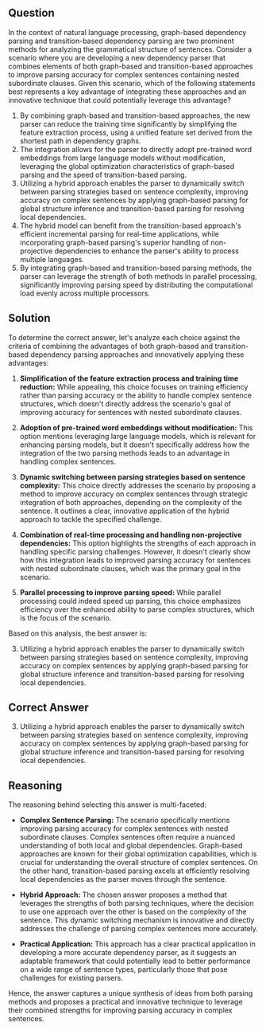 ## Question

In the context of natural language processing, graph-based dependency parsing and transition-based dependency parsing are two prominent methods for analyzing the grammatical structure of sentences. Consider a scenario where you are developing a new dependency parser that combines elements of both graph-based and transition-based approaches to improve parsing accuracy for complex sentences containing nested subordinate clauses. Given this scenario, which of the following statements best represents a key advantage of integrating these approaches and an innovative technique that could potentially leverage this advantage?

1. By combining graph-based and transition-based approaches, the new parser can reduce the training time significantly by simplifying the feature extraction process, using a unified feature set derived from the shortest path in dependency graphs.
2. The integration allows for the parser to directly adopt pre-trained word embeddings from large language models without modification, leveraging the global optimization characteristics of graph-based parsing and the speed of transition-based parsing.
3. Utilizing a hybrid approach enables the parser to dynamically switch between parsing strategies based on sentence complexity, improving accuracy on complex sentences by applying graph-based parsing for global structure inference and transition-based parsing for resolving local dependencies.
4. The hybrid model can benefit from the transition-based approach's efficient incremental parsing for real-time applications, while incorporating graph-based parsing's superior handling of non-projective dependencies to enhance the parser's ability to process multiple languages.
5. By integrating graph-based and transition-based parsing methods, the parser can leverage the strength of both methods in parallel processing, significantly improving parsing speed by distributing the computational load evenly across multiple processors.

## Solution

To determine the correct answer, let's analyze each choice against the criteria of combining the advantages of both graph-based and transition-based dependency parsing approaches and innovatively applying these advantages:

1. **Simplification of the feature extraction process and training time reduction:** While appealing, this choice focuses on training efficiency rather than parsing accuracy or the ability to handle complex sentence structures, which doesn't directly address the scenario's goal of improving accuracy for sentences with nested subordinate clauses.
   
2. **Adoption of pre-trained word embeddings without modification:** This option mentions leveraging large language models, which is relevant for enhancing parsing models, but it doesn't specifically address how the integration of the two parsing methods leads to an advantage in handling complex sentences.
   
3. **Dynamic switching between parsing strategies based on sentence complexity:** This choice directly addresses the scenario by proposing a method to improve accuracy on complex sentences through strategic integration of both approaches, depending on the complexity of the sentence. It outlines a clear, innovative application of the hybrid approach to tackle the specified challenge.
   
4. **Combination of real-time processing and handling non-projective dependencies:** This option highlights the strengths of each approach in handling specific parsing challenges. However, it doesn't clearly show how this integration leads to improved parsing accuracy for sentences with nested subordinate clauses, which was the primary goal in the scenario.
   
5. **Parallel processing to improve parsing speed:** While parallel processing could indeed speed up parsing, this choice emphasizes efficiency over the enhanced ability to parse complex structures, which is the focus of the scenario.

Based on this analysis, the best answer is:

3. Utilizing a hybrid approach enables the parser to dynamically switch between parsing strategies based on sentence complexity, improving accuracy on complex sentences by applying graph-based parsing for global structure inference and transition-based parsing for resolving local dependencies.

## Correct Answer

3. Utilizing a hybrid approach enables the parser to dynamically switch between parsing strategies based on sentence complexity, improving accuracy on complex sentences by applying graph-based parsing for global structure inference and transition-based parsing for resolving local dependencies.

## Reasoning

The reasoning behind selecting this answer is multi-faceted:

- **Complex Sentence Parsing:** The scenario specifically mentions improving parsing accuracy for complex sentences with nested subordinate clauses. Complex sentences often require a nuanced understanding of both local and global dependencies. Graph-based approaches are known for their global optimization capabilities, which is crucial for understanding the overall structure of complex sentences. On the other hand, transition-based parsing excels at efficiently resolving local dependencies as the parser moves through the sentence.

- **Hybrid Approach:** The chosen answer proposes a method that leverages the strengths of both parsing techniques, where the decision to use one approach over the other is based on the complexity of the sentence. This dynamic switching mechanism is innovative and directly addresses the challenge of parsing complex sentences more accurately.

- **Practical Application:** This approach has a clear practical application in developing a more accurate dependency parser, as it suggests an adaptable framework that could potentially lead to better performance on a wide range of sentence types, particularly those that pose challenges for existing parsers. 

Hence, the answer captures a unique synthesis of ideas from both parsing methods and proposes a practical and innovative technique to leverage their combined strengths for improving parsing accuracy in complex sentences.